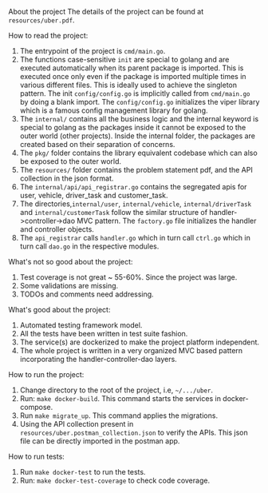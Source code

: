 About the project
The details of the project can be found at `resources/uber.pdf`.  

How to read the project:
1. The entrypoint of the project is `cmd/main.go`.
2. The functions case-sensitive `init` are special to golang and are executed automatically when its parent package is 
imported. This is executed once only even if the package is imported multiple times in various different files. This is 
ideally used to achieve the singleton pattern. The init `config/config.go` is implicitly called from `cmd/main.go` by 
doing a blank import. The `config/config.go` initializes the viper library which is a famous config management library 
for golang.
3. The `internal/` contains all the business logic and the internal keyword is special to golang as the packages inside 
it cannot be exposed to the outer world (other projects). Inside the internal folder, the packages are created based on 
their separation of concerns.
4. The `pkg/` folder contains the library equivalent codebase which can also be exposed to the outer world. 
5. The `resources/` folder contains the problem statement pdf, and the API collection in the json format.
6. The `internal/api/api_registrar.go` contains the segregated apis for user, vehicle, driver_task and customer_task. 
7. The directories,`internal/user`, `internal/vehicle`, `internal/driverTask` and  `internal/customerTask` follow the 
similar structure of handler->controller->dao MVC pattern. The `factory.go` file initializes the handler and controller 
objects.
8. The `api_registrar` calls `handler.go` which in turn call `ctrl.go` which in turn call `dao.go` in the respective 
modules.

What's not so good about the project:
1. Test coverage is not great ~ 55-60%. Since the project was large.
2. Some validations are missing.
3. TODOs and comments need addressing.

What's good about the project:
1. Automated testing framework model.
2. All the tests have been written in test suite fashion.
3. The service(s) are dockerized to make the project platform independent.
4. The whole project is written in a very organized MVC based pattern incorporating the handler-controller-dao layers.

How to run the project:
1. Change directory to the root of the project, i.e, `~/.../uber`.
2. Run: `make docker-build`.  This command starts the services in docker-compose. 
3. Run `make migrate_up`. This command applies the migrations.
4. Using the API collection present in `resources/uber.postman_collection.json` to verify the APIs. This json file can 
be directly imported in the postman app.

How to run tests:
1. Run `make docker-test` to run the tests.
2. Run: `make docker-test-coverage` to check code coverage.

